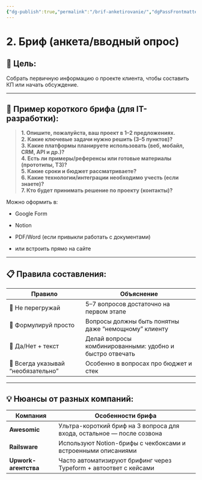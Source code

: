 ```yaml
---
{"dg-publish":true,"permalink":"/brif-anketirovanie/","dgPassFrontmatter":true,"created":"2025-07-16T14:19:08.884+08:00","updated":"2025-07-16T14:19:42.850+08:00"}
---
```





# 2. Бриф (анкета/вводный опрос)

## 📌 Цель:

Собрать первичную информацию о проекте клиента, чтобы составить КП или начать обсуждение.

---

## 📄 **Пример короткого брифа (для IT-разработки):**

> **1. Опишите, пожалуйста, ваш проект в 1–2 предложениях.**  
> **2. Какие ключевые задачи нужно решить (3–5 пунктов)?**  
> **3. Какие платформы планируете использовать (веб, мобайл, CRM, API и др.)?**  
> **4. Есть ли примеры/референсы или готовые материалы (прототипы, ТЗ)?**  
> **5. Какие сроки и бюджет рассматриваете?**  
> **6. Какие технологии/интеграции необходимо учесть (если знаете)?**  
> **7. Кто будет принимать решение по проекту (контакты)?**

Можно оформить в:

- Google Form
    
- Notion
    
- PDF/Word (если привыкли работать с документами)
    
- или встроить прямо на сайте
    

---

## 📋 Правила составления:

|Правило|Объяснение|
|---|---|
|🔸 Не перегружай|5–7 вопросов достаточно на первом этапе|
|🔸 Формулируй просто|Вопросы должны быть понятны даже “немощному” клиенту|
|🔸 Да/Нет + текст|Делай вопросы комбинированными: удобно и быстро отвечать|
|🔸 Всегда указывай “необязательно”|Особенно в вопросах про бюджет и стек|

---

## 💡 Нюансы от разных компаний:

|Компания|Особенности брифа|
|---|---|
|**Awesomic**|Ультра-короткий бриф на 3 вопроса для входа, остальное — после созвона|
|**Railsware**|Используют Notion-брифы с чекбоксами и встроенными описаниями|
|**Upwork-агентства**|Часто автоматизируют брифинг через Typeform + автоответ с кейсами|